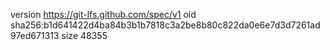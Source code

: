 version https://git-lfs.github.com/spec/v1
oid sha256:b1d641422d4ba84b3b1b7818c3a2be8b80c822da0e6e7d3d7261ad97ed671313
size 48355
